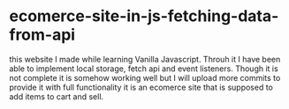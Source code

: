# ecomerce-site-in-js-fetching-data-from-api
this website I made while learning Vanilla Javascript. Throuh it I have been able to implement local storage, fetch api and event listeners.
Though it is not complete it is somehow working well but I will upload more commits to provide it with full functionality it is an ecomerce site
that is supposed to add items to cart and sell.
